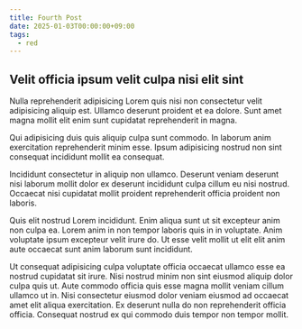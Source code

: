 ```yaml
---
title: Fourth Post
date: 2025-01-03T00:00:00+09:00
tags:
  - red
---
```


## Velit officia ipsum velit culpa nisi elit sint

Nulla reprehenderit adipisicing Lorem quis nisi non consectetur velit adipisicing aliquip est. Ullamco deserunt proident et ea dolore. Sunt amet magna mollit elit enim sunt cupidatat reprehenderit in magna.

Qui adipisicing duis quis aliquip culpa sunt commodo. In laborum anim exercitation reprehenderit minim esse. Ipsum adipisicing nostrud non sint consequat incididunt mollit ea consequat.

Incididunt consectetur in aliquip non ullamco. Deserunt veniam deserunt nisi laborum mollit dolor ex deserunt incididunt culpa cillum eu nisi nostrud. Occaecat nisi cupidatat mollit proident reprehenderit officia proident non laboris.

Quis elit nostrud Lorem incididunt. Enim aliqua sunt ut sit excepteur anim non culpa ea. Lorem anim in non tempor laboris quis in in voluptate. Anim voluptate ipsum excepteur velit irure do. Ut esse velit mollit ut elit elit anim aute occaecat sunt anim laborum sunt incididunt.

Ut consequat adipisicing culpa voluptate officia occaecat ullamco esse ea nostrud cupidatat sit irure. Nisi nostrud minim non sint eiusmod aliquip dolor culpa quis ut. Aute commodo officia quis esse magna mollit veniam cillum ullamco ut in. Nisi consectetur eiusmod dolor veniam eiusmod ad occaecat amet elit aliqua exercitation. Ex deserunt nulla do non reprehenderit officia officia. Consequat nostrud ex qui commodo duis tempor non tempor mollit.
